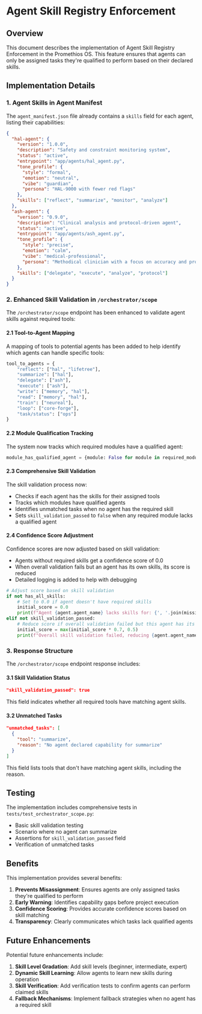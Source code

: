 # Agent Skill Registry Enforcement

## Overview

This document describes the implementation of Agent Skill Registry Enforcement in the Promethios OS. This feature ensures that agents can only be assigned tasks they're qualified to perform based on their declared skills.

## Implementation Details

### 1. Agent Skills in Agent Manifest

The `agent_manifest.json` file already contains a `skills` field for each agent, listing their capabilities:

```json
{
  "hal-agent": {
    "version": "1.0.0",
    "description": "Safety and constraint monitoring system",
    "status": "active",
    "entrypoint": "app/agents/hal_agent.py",
    "tone_profile": {
      "style": "formal",
      "emotion": "neutral",
      "vibe": "guardian",
      "persona": "HAL-9000 with fewer red flags"
    },
    "skills": ["reflect", "summarize", "monitor", "analyze"]
  },
  "ash-agent": {
    "version": "0.9.0",
    "description": "Clinical analysis and protocol-driven agent",
    "status": "active",
    "entrypoint": "app/agents/ash_agent.py",
    "tone_profile": {
      "style": "precise",
      "emotion": "calm",
      "vibe": "medical-professional",
      "persona": "Methodical clinician with a focus on accuracy and protocol adherence"
    },
    "skills": ["delegate", "execute", "analyze", "protocol"]
  }
}
```

### 2. Enhanced Skill Validation in `/orchestrator/scope`

The `/orchestrator/scope` endpoint has been enhanced to validate agent skills against required tools:

#### 2.1 Tool-to-Agent Mapping

A mapping of tools to potential agents has been added to help identify which agents can handle specific tools:

```python
tool_to_agents = {
    "reflect": ["hal", "lifetree"],
    "summarize": ["hal"],
    "delegate": ["ash"],
    "execute": ["ash"],
    "write": ["memory", "hal"],
    "read": ["memory", "hal"],
    "train": ["neureal"],
    "loop": ["core-forge"],
    "task/status": ["ops"]
}
```

#### 2.2 Module Qualification Tracking

The system now tracks which required modules have a qualified agent:

```python
module_has_qualified_agent = {module: False for module in required_modules}
```

#### 2.3 Comprehensive Skill Validation

The skill validation process now:
- Checks if each agent has the skills for their assigned tools
- Tracks which modules have qualified agents
- Identifies unmatched tasks when no agent has the required skill
- Sets `skill_validation_passed` to `false` when any required module lacks a qualified agent

#### 2.4 Confidence Score Adjustment

Confidence scores are now adjusted based on skill validation:
- Agents without required skills get a confidence score of 0.0
- When overall validation fails but an agent has its own skills, its score is reduced
- Detailed logging is added to help with debugging

```python
# Adjust score based on skill validation
if not has_all_skills:
    # Set to 0.0 if agent doesn't have required skills
    initial_score = 0.0
    print(f"Agent {agent.agent_name} lacks skills for: {', '.join(missing_skills)}, setting confidence to 0.0")
elif not skill_validation_passed:
    # Reduce score if overall validation failed but this agent has its skills
    initial_score = max(initial_score * 0.7, 0.5)
    print(f"Overall skill validation failed, reducing {agent.agent_name}'s confidence to {initial_score:.2f}")
```

### 3. Response Structure

The `/orchestrator/scope` endpoint response includes:

#### 3.1 Skill Validation Status

```json
"skill_validation_passed": true
```

This field indicates whether all required tools have matching agent skills.

#### 3.2 Unmatched Tasks

```json
"unmatched_tasks": [
  {
    "tool": "summarize",
    "reason": "No agent declared capability for summarize"
  }
]
```

This field lists tools that don't have matching agent skills, including the reason.

## Testing

The implementation includes comprehensive tests in `tests/test_orchestrator_scope.py`:

- Basic skill validation testing
- Scenario where no agent can summarize
- Assertions for `skill_validation_passed` field
- Verification of unmatched tasks

## Benefits

This implementation provides several benefits:

1. **Prevents Misassignment**: Ensures agents are only assigned tasks they're qualified to perform
2. **Early Warning**: Identifies capability gaps before project execution
3. **Confidence Scoring**: Provides accurate confidence scores based on skill matching
4. **Transparency**: Clearly communicates which tasks lack qualified agents

## Future Enhancements

Potential future enhancements include:

1. **Skill Level Gradation**: Add skill levels (beginner, intermediate, expert)
2. **Dynamic Skill Learning**: Allow agents to learn new skills during operation
3. **Skill Verification**: Add verification tests to confirm agents can perform claimed skills
4. **Fallback Mechanisms**: Implement fallback strategies when no agent has a required skill
